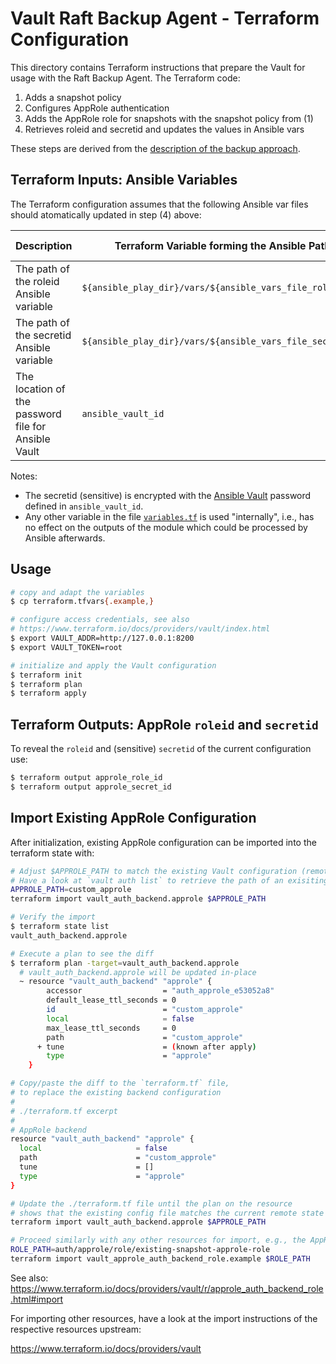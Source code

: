 # Vault Raft Backup Agent - Terraform Configuration

This directory contains Terraform instructions that prepare the Vault for usage with the Raft Backup Agent. The Terraform code:
1. Adds a snapshot policy
2. Configures AppRole authentication
3. Adds the AppRole role for snapshots with the snapshot policy from (1)
4. Retrieves roleid and secretid and updates the values in Ansible vars

These steps are derived from the [description of the backup approach](../Readme.md).

## Terraform Inputs: Ansible Variables

The Terraform configuration assumes that the following Ansible var files should atomatically updated in step (4) above:

| Description | Terraform Variable forming the Ansible Path | Variable Default Value |
| --- | --- | --- |
| The path of the roleid Ansible variable | `${ansible_play_dir}/vars/${ansible_vars_file_role_id}` | `../ansible/raft-backup-roleid.yml` | 
| The path of the secretid Ansible variable |`${ansible_play_dir}/vars/${ansible_vars_file_secret_id}` | `../ansible/raft-backup-secretid.yml` |
| The location of the password file for Ansible Vault | `ansible_vault_id` | `../ansible/vault-pass` |

Notes:

* The secretid (sensitive) is encrypted with the [Ansible Vault](https://docs.ansible.com/ansible/latest/user_guide/vault.html) password defined in `ansible_vault_id`.
* Any other variable in the file [`variables.tf`](./variables.tf) is used "internally", i.e., has no effect on the outputs of the module which could be processed by Ansible afterwards.

## Usage

```bash
# copy and adapt the variables
$ cp terraform.tfvars{.example,}

# configure access credentials, see also
# https://www.terraform.io/docs/providers/vault/index.html
$ export VAULT_ADDR=http://127.0.0.1:8200
$ export VAULT_TOKEN=root

# initialize and apply the Vault configuration
$ terraform init
$ terraform plan
$ terraform apply
```

## Terraform Outputs: AppRole `roleid` and `secretid`

To reveal the `roleid` and (sensitive) `secretid` of the current configuration use:
```bash
$ terraform output approle_role_id
$ terraform output approle_secret_id
```

## Import Existing AppRole Configuration

After initialization, existing AppRole configuration can be imported into the terraform state with:

```bash
# Adjust $APPROLE_PATH to match the existing Vault configuration (remote).
# Have a look at `vault auth list` to retrieve the path of an exisiting AppRole backend
APPROLE_PATH=custom_approle
terraform import vault_auth_backend.approle $APPROLE_PATH

# Verify the import
$ terraform state list
vault_auth_backend.approle

# Execute a plan to see the diff
$ terraform plan -target=vault_auth_backend.approle
  # vault_auth_backend.approle will be updated in-place
  ~ resource "vault_auth_backend" "approle" {
        accessor                  = "auth_approle_e53052a8"
        default_lease_ttl_seconds = 0
        id                        = "custom_approle"
        local                     = false
        max_lease_ttl_seconds     = 0
        path                      = "custom_approle"
      + tune                      = (known after apply)
        type                      = "approle"
    }

# Copy/paste the diff to the `terraform.tf` file,
# to replace the existing backend configuration
#
# ./terraform.tf excerpt
#
# AppRole backend
resource "vault_auth_backend" "approle" {
  local                     = false
  path                      = "custom_approle"
  tune                      = []
  type                      = "approle"
}

# Update the ./terraform.tf file until the plan on the resource
# shows that the existing config file matches the current remote state
terraform import vault_auth_backend.approle $APPROLE_PATH

# Proceed similarly with any other resources for import, e.g., the AppRole role
ROLE_PATH=auth/approle/role/existing-snapshot-approle-role
terraform import vault_approle_auth_backend_role.example $ROLE_PATH
```

See also: https://www.terraform.io/docs/providers/vault/r/approle_auth_backend_role.html#import

For importing other resources, have a look at the import instructions of the respective resources upstream:

https://www.terraform.io/docs/providers/vault
